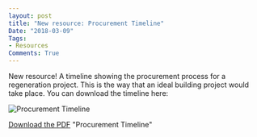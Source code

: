 ```yaml
---
layout: post
title: "New resource: Procurement Timeline"
Date: "2018-03-09"
Tags: 
- Resources
Comments: True
---
```


New resource! A timeline showing the procurement process for a regeneration project. This is the way that an ideal building project would take place. You can download the timeline here: 

![Procurement Timeline](https://github.com/ConcreteAction/concreteaction.github.io/blob/master/assets/img/PlanningExplained_Excerpt.jpg?raw=true)

[Download the PDF](https://github.com/ConcreteAction/concreteaction.github.io/blob/master/assets/img/PlanningExplained.pdf?raw=true) "Procurement Timeline"
